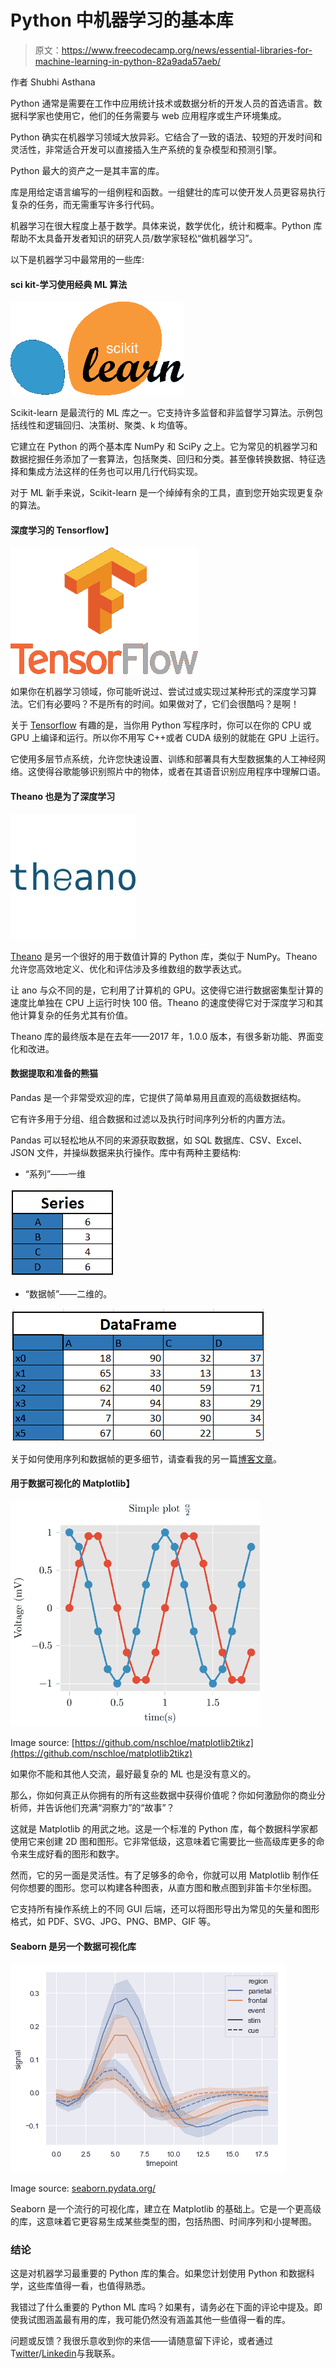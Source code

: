 # Python 中机器学习的基本库

> 原文：<https://www.freecodecamp.org/news/essential-libraries-for-machine-learning-in-python-82a9ada57aeb/>

作者 Shubhi Asthana

Python 通常是需要在工作中应用统计技术或数据分析的开发人员的首选语言。数据科学家也使用它，他们的任务需要与 web 应用程序或生产环境集成。

Python 确实在机器学习领域大放异彩。它结合了一致的语法、较短的开发时间和灵活性，非常适合开发可以直接插入生产系统的复杂模型和预测引擎。

Python 最大的资产之一是其丰富的库。

库是用给定语言编写的一组例程和函数。一组健壮的库可以使开发人员更容易执行复杂的任务，而无需重写许多行代码。

机器学习在很大程度上基于数学。具体来说，数学优化，统计和概率。Python 库帮助不太具备开发者知识的研究人员/数学家轻松“做机器学习”。

以下是机器学习中最常用的一些库:

#### **sci kit-学习使用经典 ML 算法**

![saQHUdhXbYflEmnDMhN5Qewekg0h6KPx9oIT](img/ed5d2c15d2bfb27d5b027558bbef8115.png)

Scikit-learn 是最流行的 ML 库之一。它支持许多监督和非监督学习算法。示例包括线性和逻辑回归、决策树、聚类、k 均值等。

它建立在 Python 的两个基本库 NumPy 和 SciPy 之上。它为常见的机器学习和数据挖掘任务添加了一套算法，包括聚类、回归和分类。甚至像转换数据、特征选择和集成方法这样的任务也可以用几行代码实现。

对于 ML 新手来说，Scikit-learn 是一个绰绰有余的工具，直到您开始实现更复杂的算法。

#### **深度学习的 Tensorflow】**

![5M9fILVJO06e0zPLStKihIlOYxsLUw8f3kI9](img/35811076e69a88c618ad93aa84eeefbf.png)

如果你在机器学习领域，你可能听说过、尝试过或实现过某种形式的深度学习算法。它们有必要吗？不是所有的时间。如果做对了，它们会很酷吗？是啊！

关于 [Tensorflow](https://www.tensorflow.org/) 有趣的是，当你用 Python 写程序时，你可以在你的 CPU 或 GPU 上编译和运行。所以你不用写 C++或者 CUDA 级别的就能在 GPU 上运行。

它使用多层节点系统，允许您快速设置、训练和部署具有大型数据集的人工神经网络。这使得谷歌能够识别照片中的物体，或者在其语音识别应用程序中理解口语。

#### **Theano 也是为了深度学习**

![e-jPhWk8t0PSdEJeLtt9F32FroB1fiLfZbEo](img/95ab57bd2dda6ffa635fadac376e507a.png)

[Theano](http://www.deeplearning.net/software/theano/) 是另一个很好的用于数值计算的 Python 库，类似于 NumPy。Theano 允许您高效地定义、优化和评估涉及多维数组的数学表达式。

让 ano 与众不同的是，它利用了计算机的 GPU。这使得它进行数据密集型计算的速度比单独在 CPU 上运行时快 100 倍。Theano 的速度使得它对于深度学习和其他计算复杂的任务尤其有价值。

Theano 库的最终版本是在去年——2017 年，1.0.0 版本，有很多新功能、界面变化和改进。

#### **数据提取和准备的熊猫**

Pandas 是一个非常受欢迎的库，它提供了简单易用且直观的高级数据结构。

它有许多用于分组、组合数据和过滤以及执行时间序列分析的内置方法。

Pandas 可以轻松地从不同的来源获取数据，如 SQL 数据库、CSV、Excel、JSON 文件，并操纵数据来执行操作。库中有两种主要结构:

*   “系列”——一维

![XOnqsPFM6zmV3Yy6Sgs5palSmfHxMJLK-JYz](img/90c01065566ef0bcc85f650fe6702dd5.png)

*   “数据帧”——二维的。

![c6PpmB9g6ixbMmmYm8YfhmT7bc4Vx2IepqTe](img/d1e4d7dba593fd6762660d1cea79ba0b.png)

关于如何使用序列和数据帧的更多细节，请查看我的另一篇[博客文章](https://medium.freecodecamp.org/series-and-dataframe-in-python-a800b098f68)。

#### **用于数据可视化的 Matplotlib】**

![NqFp4qWaItpXVSCaxGyIMQbmZRaKFn6Pcbrd](img/f28f42921bc8c7780a04953f4b314ab9.png)

Image source: [https://github.com/nschloe/matplotlib2tikz](https://github.com/nschloe/matplotlib2tikz)

如果你不能和其他人交流，最好最复杂的 ML 也是没有意义的。

那么，你如何真正从你拥有的所有这些数据中获得价值呢？你如何激励你的商业分析师，并告诉他们充满“洞察力”的“故事”？

这就是 Matplotlib 的用武之地。这是一个标准的 Python 库，每个数据科学家都使用它来创建 2D 图和图形。它非常低级，这意味着它需要比一些高级库更多的命令来生成好看的图形和数字。

然而，它的另一面是灵活性。有了足够多的命令，你就可以用 Matplotlib 制作任何你想要的图形。您可以构建各种图表，从直方图和散点图到非笛卡尔坐标图。

它支持所有操作系统上的不同 GUI 后端，还可以将图形导出为常见的矢量和图形格式，如 PDF、SVG、JPG、PNG、BMP、GIF 等。

#### **Seaborn 是另一个数据可视化库**

![03MXWUZOfFO2MzbzTQntDwMZcLVe79gpJuos](img/ee0dea750bee66429bd4f147e5abf316.png)

Image source: [seaborn.pydata.org/](https://seaborn.pydata.org/)

Seaborn 是一个流行的可视化库，建立在 Matplotlib 的基础上。它是一个更高级的库，这意味着它更容易生成某些类型的图，包括热图、时间序列和小提琴图。

### 结论

这是对机器学习最重要的 Python 库的集合。如果您计划使用 Python 和数据科学，这些库值得一看，也值得熟悉。

我错过了什么重要的 Python ML 库吗？如果有，请务必在下面的评论中提及。即使我试图涵盖最有用的库，我可能仍然没有涵盖其他一些值得一看的库。

问题或反馈？我很乐意收到你的来信——请随意留下评论，或者通过 T[witter](https://twitter.com/shubhi_asthana)/[Linkedin](https://www.linkedin.com/in/shubhi-asthana/)与我联系。